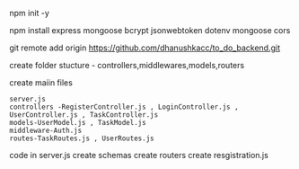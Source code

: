 npm init -y

npm install express mongoose bcrypt jsonwebtoken dotenv mongoose cors

git remote add origin https://github.com/dhanushkacc/to_do_backend.git

create folder stucture - controllers,middlewares,models,routers

create maiin files

    server.js
    controllers -RegisterController.js , LoginController.js , UserController.js , TaskController.js
    models-UserModel.js , TaskModel.js
    middleware-Auth.js
    routes-TaskRoutes.js , UserRoutes.js

code in server.js
create schemas
create routers
create resgistration.js


